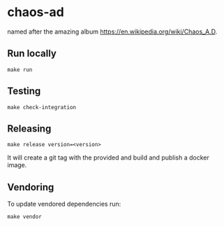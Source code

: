 # chaos-ad

named after the amazing album
https://en.wikipedia.org/wiki/Chaos_A.D.



## Run locally

```
make run
```

## Testing

```
make check-integration
```

## Releasing

```
make release version=<version>
```

It will create a git tag with the provided **<version>**
and build and publish a docker image.

## Vendoring

To update vendored dependencies run:

```
make vendor
```
